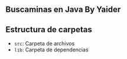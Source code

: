 ## Buscaminas en Java By Yaider



## Estructura de carpetas

- `src`: Carpeta de archivos
- `lib`: Carpeta de dependencias
